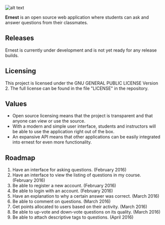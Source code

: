 ![alt text](http://i.imgur.com/NQWIZVI.png "ernest")


**Ernest** is an open source web application where students can ask and answer questions from their classmates.

## Releases
Ernest is currently under development and is not yet ready for any release builds.

## Licensing
This project is licensed under the GNU GENERAL PUBLIC LICENSE Version 2. The full license can be found in the file "LICENSE" in the repository.

## Values
* Open source licensing means that the project is transparent and that anyone can view or use the source.
* With a modern and simple user interface, students and instructors will be able to use the application right out of the box.
* An expansive API means that other applications can be easily integrated into ernest for even more functionality.

## Roadmap
1. Have an interface for asking questions. (February 2016)
2. Have an interface to view the listing of questions in my course. (February 2016)
3. Be able to register a new account. (February 2016)
4. Be able to login with an account. (February 2016)
5. Have an explanation to why a certain answer was correct. (March 2016)
6. Be able to comment on questions. (March 2016)
7. Get points allocated to users based on their activity. (March 2016)
8. Be able to up-vote and down-vote questions on its quality. (March 2016)
9. Be able to attach descriptive tags to questions. (April 2016)
